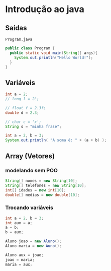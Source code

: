 # Introdução ao java

## Saídas

`Program.java`
```java
public class Program {
  public static void main(String[] args){
    System.out.println("Hello World!");
  }
}
```

## Variáveis

```java
int a = 2;
// long l = 2L;

// float f = 2.3f;
double d = 2.3;

// char c = 'x';
String s = "minha frase";
```

```java
int a = 2, b = 3;
System.out.println( "A soma é: " + (a + b) );
```

## Array (Vetores)

### modelando sem POO
```java
String[] nomes = new String[10];
String[] telefones = new String[10];
int[] idades = new int[10];
double[] medias = new double[10];
```

### Trocando variáveis 
```java
int a = 2, b = 3;
int aux = a;
a = b;
b = aux;
```
```java
Aluno joao = new Aluno();
Aluno maria = new Auno();

Aluno aux = joao;
joao = maria;
maria = aux;
```